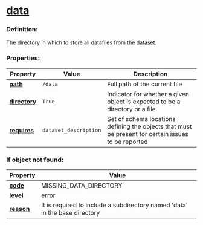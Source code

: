 # [data](/en/latest/reference/schema/objects/files/data)

### Definition:

The directory in which to store all datafiles from the dataset.

### Properties:

| Property | Value | Description |
|----------|--------|-------------|
| [**path**](/en/latest/reference/schema/meta/defs/path) | `/data` | Full path of the current file
| [**directory**](/en/latest/reference/schema/meta/defs/directory) | `True` | Indicator for whether a given object is expected to be a directory or a file.
| [**requires**](/en/latest/reference/schema/meta/defs/requires) | `dataset_description` | Set of schema locations defining the objects that must be present for certain issues to be reported

### If object not found:

| Property | Value |
|----------|--------|
| [**code**](/en/latest/reference/schema/meta/defs/code) | MISSING_DATA_DIRECTORY |
| [**level**](/en/latest/reference/schema/meta/defs/level) | error |
| [**reason**](/en/latest/reference/schema/meta/defs/reason) | It is required to include a subdirectory named 'data' in the base directory |